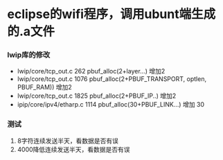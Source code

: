# eclipse的wifi程序，调用ubunt端生成的.a文件

### lwip库的修改 
* lwip/core/tcp_out.c 262 pbuf_alloc(2+layer...)  增加2
* lwip/core/tcp_out.c 1076  pbuf_alloc(2+PBUF_TRANSPORT, optlen, PBUF_RAM))  增加2
* lwip/core/tcp_out.c 1825  pbuf_alloc(2+PBUF_IP..)  增加2
* ipip/core/ipv4/etharp.c 1114   pbuf_alloc(30+PBUF_LINK...) 增加 30

### 测试
1. 8字符连续发送半天，看数据是否有误
2. 4000降低连续发送半天，看数据是否有误
